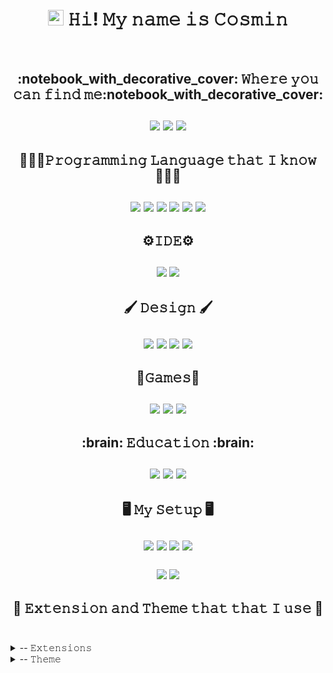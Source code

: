 <h1 align="center"><img src="https://media.giphy.com/media/hvRJCLFzcasrR4ia7z/giphy.gif" width="25px"> 𝙷𝚒! 𝙼𝚢 𝚗𝚊𝚖𝚎 𝚒𝚜 𝙲𝚘𝚜𝚖𝚒𝚗</h1><br>

<!-- ====================== LINKS TO SOCIAL MEDIA ======================== -->
<h2 align="center">
    :notebook_with_decorative_cover: 𝚆𝚑𝚎𝚛𝚎 𝚢𝚘𝚞 𝚌𝚊𝚗 𝚏𝚒𝚗𝚍 𝚖𝚎:notebook_with_decorative_cover: <br><br>
<a href="https://twitter.com/killzo_official"><img src="https://img.shields.io/badge/Twitter-1DA1F2?style=for-the-badge&logo=twitter&logoColor=white"></a>
<a href="https://www.linkedin.com/in/cosmin-ciobanu-120a9321a/"><img src="https://img.shields.io/badge/linkedin-%230077B5.svg?&style=for-the-badge&logo=linkedin&logoColor=white"/></a>
<a href="https://dev.to/killzo"><img src="https://img.shields.io/badge/DEV.TO-%230A0A0A.svg?&style=for-the-badge&logo=dev.to&logoColor=white"></a>
</h2></p>
     
     
<!-- ====================== PROGRAMING LANGUAGE ======================== -->

<h2 align="center">
  🧑🏻‍💻𝙿𝚛𝚘𝚐𝚛𝚊𝚖𝚖𝚒𝚗𝚐 𝙻𝚊𝚗𝚐𝚞𝚊𝚐𝚎 𝚝𝚑𝚊𝚝 𝙸 𝚔𝚗𝚘𝚠 🧑🏻‍💻 <br><br>
<img src="https://img.shields.io/badge/HTML5-E34F26?style=for-the-badge&logo=html5&logoColor=white" /> <img src="https://img.shields.io/badge/CSS3-1572B6?style=for-the-badge&logo=css3&logoColor=white" /> <img src="https://img.shields.io/badge/JavaScript-323330?style=for-the-badge&logo=javascript&logoColor=F7DF1E" />  <img src="https://img.shields.io/badge/Swift-FA7343?style=for-the-badge&logo=swift&logoColor=white" /> <img src="https://img.shields.io/badge/C-00599C?style=for-the-badge&logo=c&logoColor=white" />  <img src="https://img.shields.io/badge/C%2B%2B-00599C?style=for-the-badge&logo=c%2B%2B&logoColor=white" />
</p></h2>

<!-- ====================== IDE ======================== -->

<h2 align="center">
    ⚙️𝙸𝙳𝙴⚙️<br><br>
<img src="https://img.shields.io/badge/Visual_Studio_Code-0078D4?style=for-the-badge&logo=visual%20studio%20code&logoColor=white" />  <img src="https://img.shields.io/badge/Xcode-007ACC?style=flat-square&logo=Xcode&logoColor=white"/>
 </h2>

<!-- ====================== DESIGN ======================== -->
<h2 align="center">
   🖌️ 𝙳𝚎𝚜𝚒𝚐𝚗 🖌️<br><br>
<img src="https://img.shields.io/badge/Adobe%20XD-470137?style=for-the-badge&logo=Adobe%20XD&logoColor=#FF61F6"/>  <img src="https://img.shields.io/badge/Figma-F24E1E?style=for-the-badge&logo=figma&logoColor=white"/>  <img src="https://img.shields.io/badge/Adobe%20Photoshop-31A8FF?style=for-the-badge&logo=Adobe%20Photoshop&logoColor=black">  <img src="https://img.shields.io/badge/Adobe%20Premiere%20Pro-9999FF?style=for-the-badge&logo=Adobe%20Premiere%20Pro&logoColor=white"/>
</h2>

<!-- ====================== GAMES ======================== -->
<h2 align="center">
  👾𝙶𝚊𝚖𝚎𝚜👾<br><br>
<img src="https://img.shields.io/badge/Riot_Games-D32936?style=for-the-badge&logo=riot-games&logoColor=white"/> 
<a href="https://psnprofiles.com/KillzoOfficial"><img src="https://img.shields.io/badge/PlayStation-003791?style=for-the-badge&logo=playstation&logoColor=white"/></a>  
<a href="https://steamcommunity.com/id/KillzoOfficial/"><img src="https://img.shields.io/badge/Steam-000000?style=for-the-badge&logo=steam&logoColor=white"/></a> </h2>

<!-- ====================== EDUCATION ======================== -->
<h2 align="center">
   :brain: 𝙴𝚍𝚞𝚌𝚊𝚝𝚒𝚘𝚗 :brain:<br><br>
<a href="https://developer.mozilla.org/en-US/"><img src="https://img.shields.io/badge/MDN_Web_Docs-black?style=for-the-badge&logo=mdnwebdocs&logoColor=white"/></a>
<a href="https://www.udemy.com/user/cosmin-ciobanu-5/"><img src="https://img.shields.io/badge/Udemy-EC5252?style=for-the-badge&logo=Udemy&logoColor=white"/></a>
<a href="https://www.freecodecamp.org/killzo"><img src="https://img.shields.io/badge/free%20code%20camp-27273D?style=for-the-badge&logo=freecodecamp&logoColor=white"/></a>
</h2>


<!-- ====================== MY SETUP ======================== -->

<h2 align="center">
🖥 𝙼𝚢 𝚂𝚎𝚝𝚞𝚙 🖥 <br><br>
<img src="https://img.shields.io/badge/Apple-iMac-999999?style=for-the-badge&logo=apple&logoColor=white"/>
<img src="https://img.shields.io/badge/Intel-Core_i7_8th-0071C5?style=for-the-badge&logo=intel&logoColor=white"/>
<img src="https://img.shields.io/badge/AMD-Radeon_Pro_560x-ED1C24?style=for-the-badge&logo=amd&logoColor=white"/>
<img src="https://img.shields.io/badge/RAM-32GB-%230071C5.svg?&style=for-the-badge&logoColor=white" />

<!-- ====================== OS ======================== -->

<img src="https://img.shields.io/badge/mac%20os-000000?style=for-the-badge&logo=apple&logoColor=white" /> <img src="https://img.shields.io/badge/iOS-000000?style=for-the-badge&logo=ios&logoColor=white"/> 
</h2>


<h2 align="center">
 🔲 𝙴𝚡𝚝𝚎𝚗𝚜𝚒𝚘𝚗 𝚊𝚗𝚍 𝚃𝚑𝚎𝚖𝚎 𝚝𝚑𝚊𝚝 𝚝𝚑𝚊𝚝 𝙸 𝚞𝚜𝚎 🔳 <br><br>
</h2>  
<details><summary> -- 𝙴𝚡𝚝𝚎𝚗𝚜𝚒𝚘𝚗𝚜 </summary><br>

1. <a href="https://marketplace.visualstudio.com/items?itemName=dkundel.vscode-new-file">𝙰𝚍𝚟𝚊𝚗𝚌𝚎𝚍 𝙽𝚎𝚠 𝙵𝚒𝚕𝚎</a><br>
2. <a href="https://marketplace.visualstudio.com/items?itemName=formulahendry.auto-rename-tag">𝙰𝚞𝚝𝚘 𝚁𝚎𝚗𝚊𝚖𝚎 𝚃𝚊𝚐</a><br>
3. <a href="https://marketplace.visualstudio.com/items?itemName=CoenraadS.bracket-pair-colorizer-2">𝙱𝚛𝚊𝚌𝚔𝚎𝚝 𝙿𝚊𝚒𝚛 𝙲𝚘𝚕𝚘𝚛𝚒𝚣𝚎𝚛 𝟸</a><br>
4. <a href="https://marketplace.visualstudio.com/items?itemName=tht13.html-preview-vscode">𝙷𝚃𝙼𝙻 𝙿𝚛𝚎𝚟𝚒𝚎𝚠</a><br>
5. <a href="https://marketplace.visualstudio.com/items?itemName=oderwat.indent-rainbow">𝚒𝚗𝚍𝚎𝚗𝚝-𝚛𝚊𝚒𝚗𝚋𝚘𝚠</a><br>
6. <a href="https://marketplace.visualstudio.com/items?itemName=xabikos.JavaScriptSnippets">𝙹𝚊𝚟𝚊𝚂𝚌𝚛𝚒𝚙𝚝 (𝙴𝚂𝟼) 𝚌𝚘𝚍𝚎 𝚜𝚗𝚒𝚙𝚙𝚎𝚝𝚜</a><br>
7. <a href="https://marketplace.visualstudio.com/items?itemName=ritwickdey.LiveServer">𝙻𝚒𝚟𝚎 𝚂𝚎𝚛𝚟𝚎𝚛</a><br>
8. <a href="https://marketplace.visualstudio.com/items?itemName=esbenp.prettier-vscode">𝙿𝚛𝚎𝚝𝚝𝚒𝚎𝚛</a><br>
9. <a href="https://marketplace.visualstudio.com/items?itemName=WallabyJs.quokka-vscode">𝚀𝚞𝚘𝚔𝚔𝚊.𝚓𝚜</a><br>
</details>
  
<details><summary> -- 𝚃𝚑𝚎𝚖𝚎 </summary>
1. <a href="https://marketplace.visualstudio.com/items?itemName=Equinusocio.vsc-community-material-theme">𝙲𝚘𝚖𝚖𝚞𝚗𝚒𝚝𝚢 𝙼𝚊𝚝𝚎𝚛𝚒𝚊𝚕 𝚃𝚑𝚎𝚖𝚎</a><br>
2. <a href="https://marketplace.visualstudio.com/items?itemName=PKief.material-icon-theme">𝙼𝚊𝚝𝚎𝚛𝚒𝚊𝚕 𝙸𝚌𝚘𝚗 𝚃𝚑𝚎𝚖𝚎</a><br>
3. <a href="https://marketplace.visualstudio.com/items?itemName=Equinusocio.vsc-material-theme">𝙼𝚊𝚝𝚎𝚛𝚒𝚊𝚕 𝚃𝚑𝚎𝚖𝚎</a><br>
4. <a href="https://marketplace.visualstudio.com/items?itemName=Equinusocio.vsc-material-theme-icons">𝙼𝚊𝚝𝚎𝚛𝚒𝚊𝚕 𝚃𝚑𝚎𝚖𝚎 𝙸𝚌𝚘𝚗𝚜</a><br>
</details>
